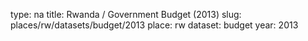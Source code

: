 type: na
title: Rwanda / Government Budget (2013)
slug: places/rw/datasets/budget/2013
place: rw
dataset: budget
year: 2013
